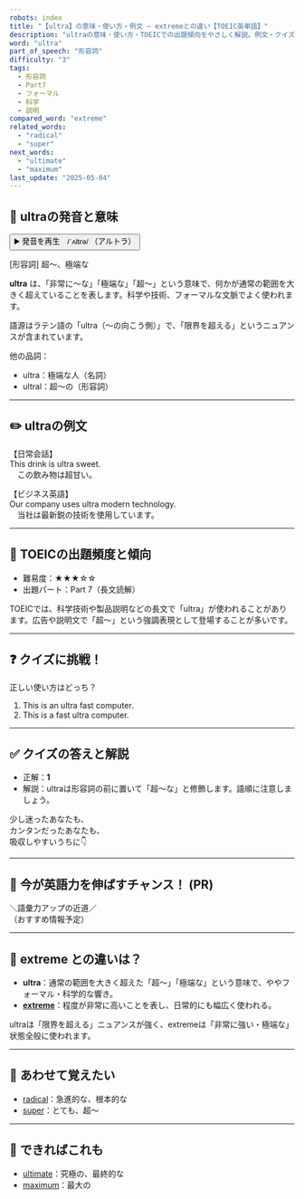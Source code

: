 ```yaml
---
robots: index
title: "【ultra】の意味・使い方・例文 ― extremeとの違い【TOEIC英単語】"
description: "ultraの意味・使い方・TOEICでの出題傾向をやさしく解説。例文・クイズ付きでextremeとの違いもわかりやすく学べます。"
word: "ultra"
part_of_speech: "形容詞"
difficulty: "3"
tags:
  - 形容詞
  - Part7
  - フォーマル
  - 科学
  - 説明
compared_word: "extreme"
related_words:
  - "radical"
  - "super"
next_words:
  - "ultimate"
  - "maximum"
last_update: "2025-05-04"
---
```


## 🔰 ultraの発音と意味

<button class="play-audio" onclick="playTTS('ultra')">
  <span class="play-audio-main">
    ▶️ 発音を再生　/ˈʌltrə/
  </span>
  <span class="play-audio-sub">
    （アルトラ）
  </span>
</button>

[形容詞] 超～、極端な

**ultra** は、「非常に～な」「極端な」「超～」という意味で、何かが通常の範囲を大きく超えていることを表します。科学や技術、フォーマルな文脈でよく使われます。

語源はラテン語の「ultra（～の向こう側）」で、「限界を超える」というニュアンスが含まれています。

他の品詞：  
- ultra：極端な人（名詞）
- ultral：超～の（形容詞）

---

## ✏️ ultraの例文

【日常会話】  
This drink is ultra sweet.  
　この飲み物は超甘い。

【ビジネス英語】  
Our company uses ultra modern technology.  
　当社は最新鋭の技術を使用しています。

---

## 🎯 TOEICの出題頻度と傾向

- 難易度：★★★☆☆
- 出題パート：Part 7（長文読解）

TOEICでは、科学技術や製品説明などの長文で「ultra」が使われることがあります。広告や説明文で「超～」という強調表現として登場することが多いです。

---

## ❓ クイズに挑戦！

正しい使い方はどっち？

1. This is an ultra fast computer.  
2. This is a fast ultra computer.

---

## ✅ クイズの答えと解説

- 正解：**1**
- 解説：ultraは形容詞の前に置いて「超～な」と修飾します。語順に注意しましょう。

少し迷ったあなたも、  
カンタンだったあなたも、  
吸収しやすいうちに👇️

---

## 🚀 今が英語力を伸ばすチャンス！ (PR)

<div class="info-center">
＼語彙力アップの近道／<br>  
（おすすめ情報予定）
</div>

---

## 🤔  extreme との違いは？

- **ultra**：通常の範囲を大きく超えた「超～」「極端な」という意味で、ややフォーマル・科学的な響き。
- **[extreme](/extreme)**：程度が非常に高いことを表し、日常的にも幅広く使われる。

ultraは「限界を超える」ニュアンスが強く、extremeは「非常に強い・極端な」状態全般に使われます。

---

## 🧩 あわせて覚えたい

- [radical](/radical)：急進的な、根本的な
- [super](/super)：とても、超～

---

## 📖 できればこれも

- [ultimate](/ultimate)：究極の、最終的な
- [maximum](/maximum)：最大の

<!-- cvid: aid41_bid48 -->
